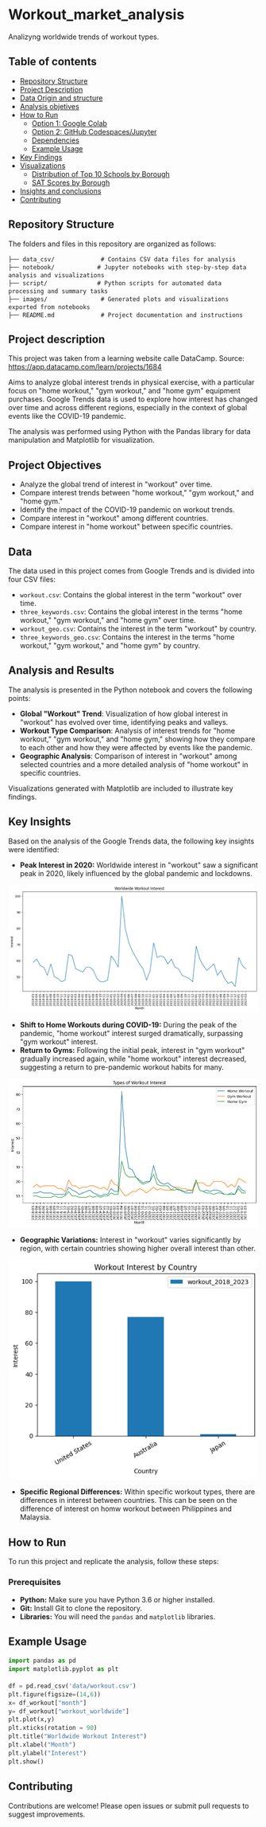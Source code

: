 # Workout_market_analysis
Analizyng worldwide trends of workout types.

## Table of contents

- [Repository Structure](#Repository_Structure)
- [Project Description](#project-description)
- [Data Origin and structure](#data-origin-and-structure)
- [Analysis objetives](#analysis-objetives)
- [How to Run](#how-to-run)
  - [Option 1: Google Colab](#option-1-google-colab)
  - [Option 2: GitHub Codespaces/Jupyter](#option-2-github-codespacesjupyter)
  - [Dependencies](#dependencies)
  - [Example Usage](#example-usage)
- [Key Findings](#key-findings)
- [Visualizations](#visualizations)
  - [Distribution of Top 10 Schools by Borough](#distribution-of-top-10-schools-by-borough)
  - [SAT Scores by Borough](#sat-scores-by-borough)
- [Insights and conclusions](#insights-and-conclusions)
- [Contributing](#contributing)
  
## Repository Structure

The folders and files in this repository are organized as follows:

```
├── data_csv/             # Contains CSV data files for analysis
├── notebook/            # Jupyter notebooks with step-by-step data analysis and visualizations
├── script/              # Python scripts for automated data processing and summary tasks
├── images/               # Generated plots and visualizations exported from notebooks
├── README.md             # Project documentation and instructions
```

## Project description

This project was taken from a learning website calle DataCamp.
Source: https://app.datacamp.com/learn/projects/1684

Aims to analyze global interest trends in physical exercise, with a particular focus on "home workout," "gym workout," and "home gym" equipment purchases. Google Trends data is used to explore how interest has changed over time and across different regions, especially in the context of global events like the COVID-19 pandemic.

The analysis was performed using Python with the Pandas library for data manipulation and Matplotlib for visualization.

## Project Objectives

* Analyze the global trend of interest in "workout" over time.
* Compare interest trends between "home workout," "gym workout," and "home gym."
* Identify the impact of the COVID-19 pandemic on workout trends.
* Compare interest in "workout" among different countries.
* Compare interest in "home workout" between specific countries.

## Data

The data used in this project comes from Google Trends and is divided into four CSV files:

*   `workout.csv`: Contains the global interest in the term "workout" over time.
*   `three_keywords.csv`: Contains the global interest in the terms "home workout," "gym workout," and "home gym" over time.
*   `workout_geo.csv`: Contains the interest in the term "workout" by country.
*   `three_keywords_geo.csv`: Contains the interest in the terms "home workout," "gym workout," and "home gym" by country.


## Analysis and Results

The analysis is presented in the Python notebook and covers the following points:

*   **Global "Workout" Trend**: Visualization of how global interest in "workout" has evolved over time, identifying peaks and valleys.
*   **Workout Type Comparison**: Analysis of interest trends for "home workout," "gym workout," and "home gym," showing how they compare to each other and how they were affected by events like the pandemic.
*   **Geographic Analysis**: Comparison of interest in "workout" among selected countries and a more detailed analysis of "home workout" in specific countries.

Visualizations generated with Matplotlib are included to illustrate key findings.

## Key Insights

Based on the analysis of the Google Trends data, the following key insights were identified:

*   **Peak Interest in 2020:** Worldwide interest in "workout" saw a significant peak in 2020, likely influenced by the global pandemic and lockdowns.

![](images/worldwide_workout.png)

  
*   **Shift to Home Workouts during COVID-19:** During the peak of the pandemic, "home workout" interest surged dramatically, surpassing "gym workout" interest.
*   **Return to Gyms:** Following the initial peak, interest in "gym workout" gradually increased again, while "home workout" interest decreased, suggesting a return to pre-pandemic workout habits for many.
  
![](images/worlwide_types.png)

*   **Geographic Variations:** Interest in "workout" varies significantly by region, with certain countries showing higher overall interest than other.

![](images/comparing_3_countries.png)

*   **Specific Regional Differences:** Within specific workout types, there are differences in interest between countries. This can be seen on the difference of interest on homw workout between Philippines and Malaysia.

## How to Run

To run this project and replicate the analysis, follow these steps:

### Prerequisites

*   **Python:** Make sure you have Python 3.6 or higher installed.
*   **Git:** Install Git to clone the repository.
*   **Libraries:** You will need the `pandas` and `matplotlib` libraries.

## Example Usage

```python
import pandas as pd
import matplotlib.pyplot as plt

df = pd.read_csv('data/workout.csv')
plt.figure(figsize=(14,6))
x= df_workout["month"]
y= df_workout["workout_worldwide"]
plt.plot(x,y)
plt.xticks(rotation = 90)
plt.title("Worldwide Workout Interest")
plt.xlabel("Month")
plt.ylabel("Interest")
plt.show()

```

## Contributing

Contributions are welcome! Please open issues or submit pull requests to suggest improvements.




